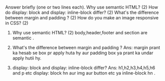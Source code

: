 Answer briefly (one or two lines each).
Why use semantic HTML? (2)
 How do 
display: block and 
display: inline-block differ? (2)
 What's the difference between 
margin and 
padding ? (2)
 How do you make an image responsive in CSS? (2)



1. Why use semantic HTML? (2)
body,header,footer and section are semantic .


2. What's the difference between 
margin and 
padding ?
Ans:
margin prant ka hesab se box pr apply huta hy aur padding box ya prant ka undar apply hutii hy.

3. display: block and 
display: inline-block differ?
Ans:
h1,h2,h3,h4,h5,h6 and p etc  display: block hn aur img aur button etc ya inline-block hn .